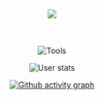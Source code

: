 <h1 align="center">
   <a href=" https://readme-typing-svg.herokuapp.com/demo/">
     <img src="https://readme-typing-svg.herokuapp.com/?color=009200&width=450&height=70&lines=Hi👋;I'm+Parham;Frontend+Developer.&center=true&size=30">
   </a>
 </h1>
 
<br/>
<p align="center">
  <img src="https://skillicons.dev/icons?i=js,react,nodejs,css,sass,git,vscode" alt="Tools"/>
</p>
<p align="center">
  <img src="https://github-readme-stats.vercel.app/api?username=Parham0121&count_private=true&show_icons=true&title_color=FFFF01&text_color=ECCE24&icon_color=57ff8c&border_color=30363d&bg_color=008001" alt="User stats" />
</p>


<p align="center">
  <a href="https://github.com/parham0121">
    <img src="https://github-readme-activity-graph.vercel.app/graph?username=Parham&theme=github-compact&color=FFFF01&line=006312&point=008001&area_color=57ff8c" alt="Github activity graph"/>
  </a>
</p>
